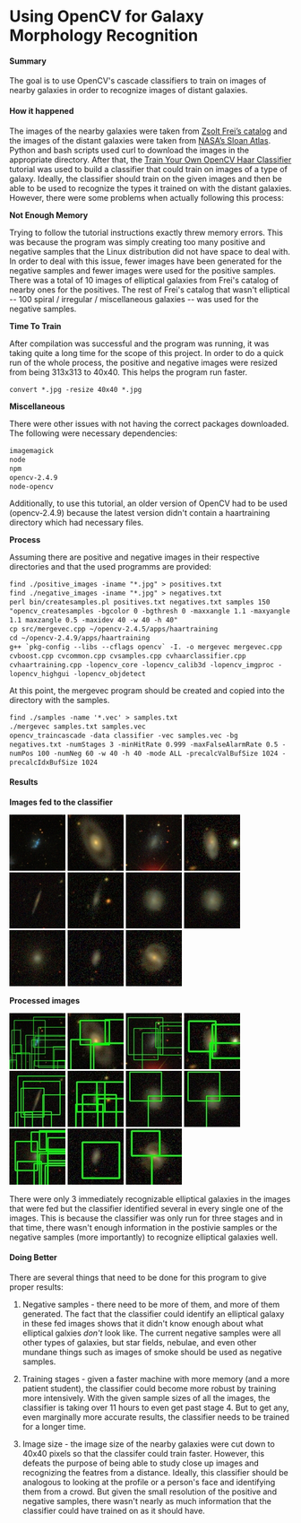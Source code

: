 # Using OpenCV for Galaxy Morphology Recognition 

#### Summary
The goal is to use OpenCV's cascade classifiers to train on images of nearby galaxies in order to  recognize images of distant galaxies. 

#### How it happened
The images of the nearby galaxies were taken from [Zsolt Frei’s catalog](http://www.zsolt-frei.net/catalog.htm) and the images of the distant galaxies were taken from [NASA’s Sloan Atlas](http://www.nsatlas.org/). Python and bash scripts used curl to download the images in the appropriate directory. After that, the [Train Your Own OpenCV Haar Classifier](http://coding-robin.de/2013/07/22/train-your-own-opencv-haar-classifier.html) tutorial was used to build a classifier that could train on images of a type of galaxy. Ideally, the classifier should train on the given images and then be able to be used to recognize the types it trained on with the distant galaxies. However, there were some problems when actually following this process:

**Not Enough Memory**

Trying to follow the tutorial instructions exactly threw memory errors. This was because the program was simply creating too many positive and negative samples that the Linux distribution did not have space to deal with. In order to deal with this issue, fewer images have been generated for the negative samples and fewer images were used for the positive samples. There was a total of 10 images of elliptical galaxies from Frei's catalog of nearby ones for the positives. The rest of Frei's catalog that wasn't elliptical -- 100 spiral / irregular / miscellaneous galaxies -- was used for the negative samples. 


**Time To Train**

After compilation was successful and the program was running, it was taking quite a long time for the scope of this project. In order to do a quick run of the whole process, the positive and negative images were resized from being 313x313 to 40x40. This helps the program run faster. 

```shell
convert *.jpg -resize 40x40 *.jpg 
```
**Miscellaneous**

There were other issues with not having the correct packages downloaded. The following were necessary dependencies:
```
imagemagick
node
npm
opencv-2.4.9
node-opencv
``` 

Additionally, to use this tutorial, an older version of OpenCV had to be used (opencv-2.4.9) because the latest version didn't contain a haartraining directory which had necessary files. 

**Process**

Assuming there are positive and negative images in their respective directories and that the used programms are provided:

```shell
find ./positive_images -iname "*.jpg" > positives.txt
find ./negative_images -iname "*.jpg" > negatives.txt
perl bin/createsamples.pl positives.txt negatives.txt samples 150 "opencv_createsamples -bgcolor 0 -bgthresh 0 -maxxangle 1.1 -maxyangle 1.1 maxzangle 0.5 -maxidev 40 -w 40 -h 40"
cp src/mergevec.cpp ~/opencv-2.4.5/apps/haartraining
cd ~/opencv-2.4.9/apps/haartraining
g++ `pkg-config --libs --cflags opencv` -I. -o mergevec mergevec.cpp cvboost.cpp cvcommon.cpp cvsamples.cpp cvhaarclassifier.cpp cvhaartraining.cpp -lopencv_core -lopencv_calib3d -lopencv_imgproc -lopencv_highgui -lopencv_objdetect
```
At this point, the mergevec program should be created and copied into the directory with the samples.

```shell
find ./samples -name '*.vec' > samples.txt
./mergevec samples.txt samples.vec
opencv_traincascade -data classifier -vec samples.vec -bg negatives.txt -numStages 3 -minHitRate 0.999 -maxFalseAlarmRate 0.5 -numPos 100 -numNeg 60 -w 40 -h 40 -mode ALL -precalcValBufSize 1024 -precalcIdxBufSize 1024
```

#### Results

**Images fed to the classifier**

![](/classifier/J094401.87-003832.1-irg.cutout.jpg)
![](/classifier/J094651.40-010228.5-irg.cutout.jpg)
![](/classifier/J094446.23-004118.2-irg.cutout.jpg)
![](/classifier/J094700.41-002430.2-irg.cutout.jpg)
![](/classifier/J094622.67-000759.3-irg.cutout.jpg)
![](/classifier/J094725.62-001626.6-irg.cutout.jpg)
![](/classifier/J094628.56-002603.4-irg.cutout.jpg)
![](/classifier/J094628.56-002603.4-irg.cutout.jpg)
![](/classifier/J094842.33-002114.4-irg.cutout.jpg)
![](/classifier/J094631.60-005917.7-irg.cutout.jpg)
![](/classifier/J094919.08+000144.0-irg.cutout.jpg)

**Processed images**

![](/classifier/J094401.87-003832.1-irg.cutoutprocessed.jpg)
![](/classifier/J094651.40-010228.5-irg.cutoutprocessed.jpg)
![](/classifier/J094446.23-004118.2-irg.cutoutprocessed.jpg)
![](/classifier/J094700.41-002430.2-irg.cutoutprocessed.jpg)
![](/classifier/J094622.67-000759.3-irg.cutoutprocessed.jpg)
![](/classifier/J094725.62-001626.6-irg.cutoutprocessed.jpg)
![](/classifier/J094628.56-002603.4-irg.cutoutprocessed.jpg)
![](/classifier/J094628.56-002603.4-irg.cutoutprocessed.jpg)
![](/classifier/J094842.33-002114.4-irg.cutoutprocessed.jpg)
![](/classifier/J094631.60-005917.7-irg.cutoutprocessed.jpg)
![](/classifier/J094919.08+000144.0-irg.cutoutprocessed.jpg)

There were only 3 immediately recognizable elliptical galaxies in the images that were fed but the classifier identified several in every single one of the images. This is because the classifier was only run for three stages and in that time, there wasn't enough information in the postivie samples or the negative samples (more importantly) to recognize elliptical galaxies well.

#### Doing Better

There are several things that need to be done for this program to give proper results:

1. Negative samples - there need to be more of them, and more of them generated. The fact that the classifier could identify an elliptical galaxy in these fed images shows that it didn't know enough about what elliptical galxies *don't* look like. The current negative samples were all other types of galaxies, but star fields, nebulae, and even other mundane things such as images of smoke should be used as negative samples. 

1. Training stages - given a faster machine with more memory (and a more patient student), the classifier could become more robust by training more intensively. With the given sample sizes of all the images, the classifier is taking over 11 hours to even get past stage 4. But to get any, even marginally more accurate results, the classifier needs to be trained for a longer time.

1. Image size - the image size of the nearby galaxies were cut down to 40x40 pixels so that the classifer could train faster. However, this defeats the purpose of being able to study close up images and recognizing the featres from a distance. Ideally, this classifier should be analogous to looking at the profile or a person's face and identifying them from a crowd. But given the small resolution of the positive and negative samples, there wasn't nearly as much information that the classifier could have trained on as it should have. 
